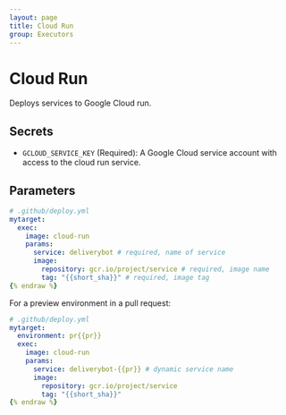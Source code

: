 ```yaml
---
layout: page
title: Cloud Run
group: Executors
---
```


# Cloud Run

Deploys services to Google Cloud run.

## Secrets

- `GCLOUD_SERVICE_KEY` (Required): A Google Cloud service account with access to
  the cloud run service.

## Parameters

```yaml {% raw %}
# .github/deploy.yml
mytarget:
  exec:
    image: cloud-run
    params:
      service: deliverybot # required, name of service
      image:
        repository: gcr.io/project/service # required, image name
        tag: "{{short_sha}}" # required, image tag
{% endraw %}
```

For a preview environment in a pull request:

```yaml {% raw %}
# .github/deploy.yml
mytarget:
  environment: pr{{pr}}
  exec:
    image: cloud-run
    params:
      service: deliverybot-{{pr}} # dynamic service name
      image:
        repository: gcr.io/project/service
        tag: "{{short_sha}}"
{% endraw %}
```
